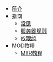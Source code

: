 * [简介](/)
* 指南
  * [常见](/guide)
  * [服务器规则](指南/服务器规则)
  * [权限组](指南/权限组)
* MOD教程
  * [MTR教程](MOD/MTRtutorial)
